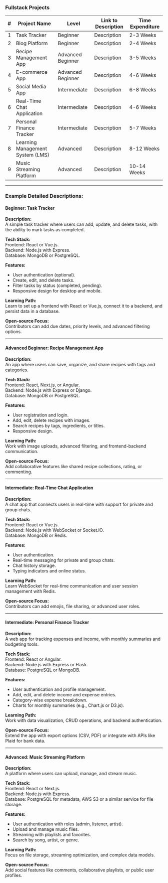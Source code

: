 ### Fullstack Projects
| #   | Project Name                              | Level             | Link to Description | Time Expenditure |
|-----|------------------------------------------|-------------------|---------------------|------------------|
| 1   | Task Tracker                              | Beginner          | Description         | 2-3 Weeks        |
| 2   | Blog Platform                             | Beginner          | Description         | 2-4 Weeks        |
| 3   | Recipe Management App                     | Advanced Beginner | Description         | 3-5 Weeks        |
| 4   | E-commerce App                            | Advanced Beginner | Description         | 4-6 Weeks        |
| 5   | Social Media App                          | Intermediate      | Description         | 6-8 Weeks        |
| 6   | Real-Time Chat Application                | Intermediate      | Description         | 4-6 Weeks        |
| 7   | Personal Finance Tracker                 | Intermediate      | Description         | 5-7 Weeks        |
| 8   | Learning Management System (LMS)         | Advanced          | Description         | 8-12 Weeks       |
| 9   | Music Streaming Platform                 | Advanced          | Description         | 10-14 Weeks      |

---

### Example Detailed Descriptions:

#### Beginner: Task Tracker
**Description:**  
A simple task tracker where users can add, update, and delete tasks, with the ability to mark tasks as completed.

**Tech Stack:**  
Frontend: React or Vue.js.  
Backend: Node.js with Express.  
Database: MongoDB or PostgreSQL.

**Features:**
- User authentication (optional).
- Create, edit, and delete tasks.
- Filter tasks by status (completed, pending).
- Responsive design for desktop and mobile.

**Learning Path:**  
Learn to set up a frontend with React or Vue.js, connect it to a backend, and persist data in a database.

**Open-source Focus:**  
Contributors can add due dates, priority levels, and advanced filtering options.

---

#### Advanced Beginner: Recipe Management App
**Description:**  
An app where users can save, organize, and share recipes with tags and categories.

**Tech Stack:**  
Frontend: React, Next.js, or Angular.  
Backend: Node.js with Express or Django.  
Database: MongoDB or PostgreSQL.

**Features:**
- User registration and login.
- Add, edit, delete recipes with images.
- Search recipes by tags, ingredients, or titles.
- Responsive design.

**Learning Path:**  
Work with image uploads, advanced filtering, and frontend-backend communication.

**Open-source Focus:**  
Add collaborative features like shared recipe collections, rating, or commenting.

---

#### Intermediate: Real-Time Chat Application
**Description:**  
A chat app that connects users in real-time with support for private and group chats.

**Tech Stack:**  
Frontend: React or Vue.js.  
Backend: Node.js with WebSocket or Socket.IO.  
Database: MongoDB or Redis.

**Features:**
- User authentication.
- Real-time messaging for private and group chats.
- Chat history storage.
- Typing indicators and online status.

**Learning Path:**  
Learn WebSocket for real-time communication and user session management with Redis.

**Open-source Focus:**  
Contributors can add emojis, file sharing, or advanced user roles.

---

#### Intermediate: Personal Finance Tracker
**Description:**  
A web app for tracking expenses and income, with monthly summaries and budgeting tools.

**Tech Stack:**  
Frontend: React or Angular.  
Backend: Node.js with Express or Flask.  
Database: PostgreSQL or MongoDB.

**Features:**
- User authentication and profile management.
- Add, edit, and delete income and expense entries.
- Category-wise expense breakdown.
- Charts for monthly summaries (e.g., Chart.js or D3.js).

**Learning Path:**  
Work with data visualization, CRUD operations, and backend authentication.

**Open-source Focus:**  
Extend the app with export options (CSV, PDF) or integrate with APIs like Plaid for bank data.

---

#### Advanced: Music Streaming Platform
**Description:**  
A platform where users can upload, manage, and stream music.

**Tech Stack:**  
Frontend: React or Next.js.  
Backend: Node.js with Express.  
Database: PostgreSQL for metadata, AWS S3 or a similar service for file storage.

**Features:**
- User authentication with roles (admin, listener, artist).
- Upload and manage music files.
- Streaming with playlists and favorites.
- Search by song, artist, or genre.

**Learning Path:**  
Focus on file storage, streaming optimization, and complex data models.

**Open-source Focus:**  
Add social features like comments, collaborative playlists, or public user profiles.
